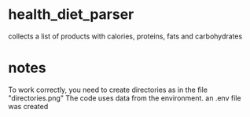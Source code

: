 # health_diet_parser
collects a list of products with calories, proteins, fats and carbohydrates

# notes
To work correctly, you need to create directories as in the file "directories.png"
The code uses data from the environment. an .env file was created
